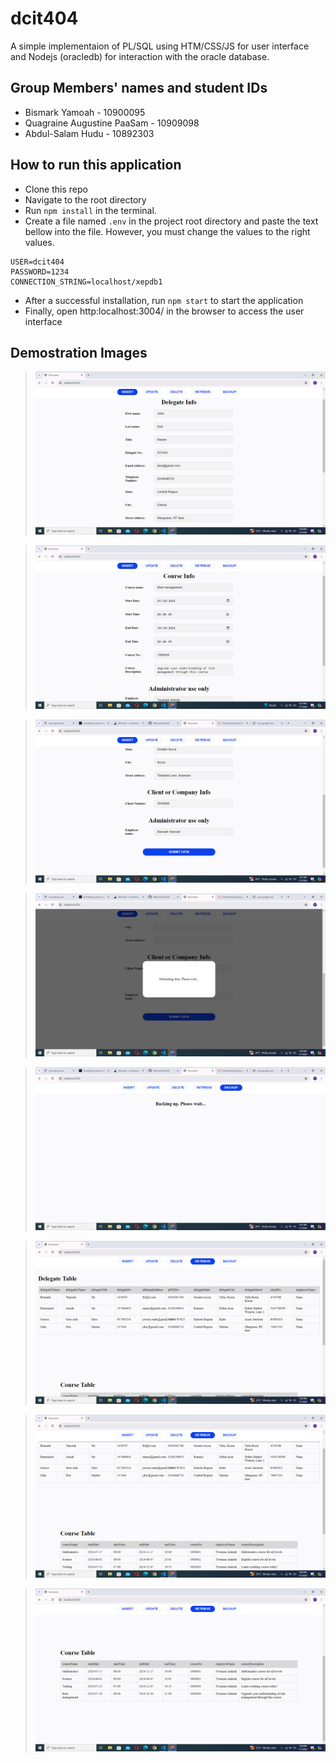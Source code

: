 # dcit404
A simple implementaion of PL/SQL using HTM/CSS/JS for user interface and Nodejs (oracledb) for interaction with the oracle database.    

## Group Members' names and student IDs
- Bismark Yamoah - 10900095
- Quagraine Augustine PaaSam - 10909098
- Abdul-Salam Hudu - 10892303

## How to run this application
- Clone this repo
- Navigate to the root directory
- Run `npm install` in the terminal.
- Create a file named `.env` in the project root directory and paste the text bellow into the file. 
However, you must change the values to the right values.    
    
```env
USER=dcit404
PASSWORD=1234
CONNECTION_STRING=localhost/xepdb1    

```

- After a successful installation, run `npm start` to start the application
- Finally, open http:localhost:3004/ in the browser to access the user interface

## Demostration Images
> ![Delegate Information form](./demo/shot4.png)    

> ![Course Information form](./demo/shot5.png) 

> ![Submission Button](./demo/shot2.png) 

> ![Data Submission](./demo/shot1.png) 

> ![Backup](./demo/shot3.png) 

> ![Delegate Table](./demo/shot6.png) 

> ![Tables](./demo/shot8.png)    

> ![Course Table](./demo/shot7.png)     

